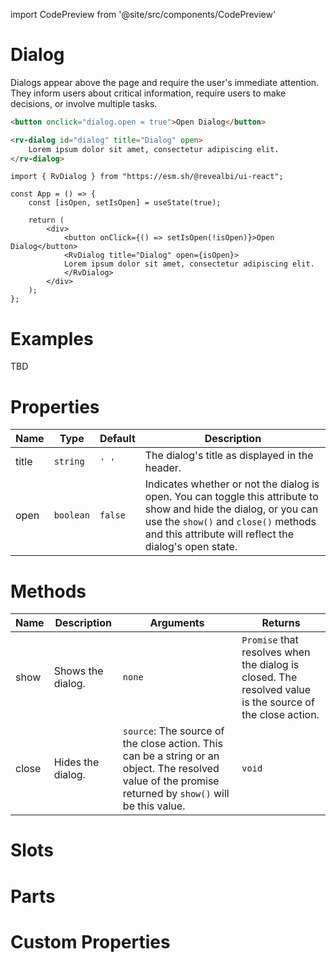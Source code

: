 import CodePreview from '@site/src/components/CodePreview'

# Dialog

Dialogs appear above the page and require the user's immediate attention. They inform users about critical information, require users to make decisions, or involve multiple tasks.

<CodePreview previewHeight="450" sourceOpen="true">

```html
<button onclick="dialog.open = true">Open Dialog</button>

<rv-dialog id="dialog" title="Dialog" open>
    Lorem ipsum dolor sit amet, consectetur adipiscing elit.
</rv-dialog>
```

```tsx
import { RvDialog } from "https://esm.sh/@revealbi/ui-react";

const App = () => {
    const [isOpen, setIsOpen] = useState(true);

    return (
        <div>
            <button onClick={() => setIsOpen(!isOpen)}>Open Dialog</button>
            <RvDialog title="Dialog" open={isOpen}>
            Lorem ipsum dolor sit amet, consectetur adipiscing elit.
            </RvDialog>
        </div>
    );
};
```

</CodePreview>

# Examples

TBD

# Properties

| Name  | Type        | Default | Description                                                                       |
| ----- | ----------- | ------- | --------------------------------------------------------------------------------- |
| title | `string`    | `' '`   | The dialog's title as displayed in the header. |
| open  | `boolean`   | `false` | Indicates whether or not the dialog is open. You can toggle this attribute to show and hide the dialog, or you can use the `show()` and `close()` methods and this attribute will reflect the dialog's open state. | 

# Methods

| Name  | Description        | Arguments                                                                                                         | Returns |
| ----- | ------------------ | ----------------------------------------------------------------------------------------------------------------- | ------ |
| show  | Shows the dialog.  | `none` | `Promise` that resolves when the dialog is closed. The resolved value is the source of the close action. |
| close | Hides the dialog.  | `source`: The source of the close action. This can be a string or an object. The resolved value of the promise returned by `show()` will be this value. | `void` |

# Slots

# Parts

# Custom Properties
